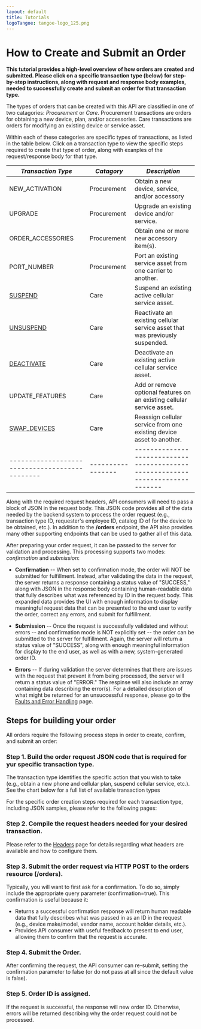 ```yaml
---
layout: default
title: Tutorials
logoTangoe: tangoe-logo_125.png
---
```


# How to Create and Submit an Order

**This tutorial provides a high-level overview of how orders are created and submitted. Please click on a specific transaction type (below) for step-by-step instructions, along with request and response body examples, needed to successfully create and submit an order for that transaction type.**

The types of orders that can be created with this API are classified in one of two catagories: *Procurement* or *Care*. Procurement transactions are orders for obtaining a new device, plan, and/or accessories. Care transactions are orders for modifying an existing device or service asset. 

Within each of these categories are specific types of transactions, as listed in the table below. Click on a transaction type to view the specific steps required to create that type of order, along with exanples of the request/response body for that type.


| ***Transaction Type*** 							| ***Catagory*** 	| ***Description*** 															|
| ----------------------------------------------	| ----------------- | ----------------------------------------------------------------------------- |
| NEW_ACTIVATION									| Procurement 		| Obtain a new device, service, and/or accessory 								|
| UPGRADE 											| Procurement 		| Upgrade an existing device and/or service.									|
| ORDER_ACCESSORIES 								| Procurement 		| Obtain one or more new accessory item(s).  									|
| PORT_NUMBER		 								| Procurement 		| Port an existing service asset from one carrier to another. 					|
| [SUSPEND](/tutorials/orders/suspend/)	 			| Care 				| Suspend an existing active cellular service asset.							|
| [UNSUSPEND](/tutorials/orders/unsuspend/) 	 	| Care 				| Reactivate an existing cellular service asset that was previously suspended. 	|
| [DEACTIVATE](/tutorials/orders/deactivate/) 	 	| Care 				| Deactivate an existing active cellular service asset.							|
| UPDATE_FEATURES 	 								| Care 				| Add or remove optional features on an existing cellular service asset. 		|
| [SWAP_DEVICES](/tutorials/orders/swap_devices/) 	| Care 				| Reassign cellular service from one existing device asset to another. 			|	
| ----------------------------------------------	| ----------------- | ----------------------------------------------------------------------------- |


Along with the required request headers, API consumers will need to pass a block of JSON in the request body. This JSON code provides all of the data needed by the backend system to process the order request (e.g., transaction type ID, requester's employee ID, catalog ID of for the device to be obtained, etc.). In addition to the **/orders** endpoint, the API also provides many other supporting endpoints that can be used to gather all of this data.

After preparing your order request, it can be passed to the server for validation and processing. This processing supports two modes: *confirmation* and *submission*:

* **Confirmation** -- When set to confirmation mode, the order will NOT be submitted for fulfillment. Instead, after validating the data in the request, the server returns a response containing a status value of "SUCCESS," along with JSON in the response body containing human-readable data that fully describes what was referenced by ID in the request body. This expanded data provides the UI with enough information to display meaningful request data that can be presented to the end user to verify the order, correct any errors, and submit for fulfillment.

* **Submission** -- Once the request is successfully validated and without errors -- and confirmation mode is NOT explicitly set -- the order can be submitted to the server for fulfillment. Again, the server will return a status value of "SUCCESS", along with enough meaningful information for display to the end user, as well as with a new, system-generated order ID.

* **Errors** -- If during validation the server determines that there are issues with the request that prevent it from being processed, the server will return a status value of "ERROR." The respinse will also include an array containing data describing the error(s). For a detailed description of what might be returned for an unsuccessful response, please go to the [Faults and Error Handling](/concepts/errors/) page.



## Steps for building your order


All orders require the following process steps in order to create, confirm, and submit an order:

### Step 1. Build the order request JSON code that is required for yur specific transaction type.
The transaction type identifies the specific action that you wish to take (e.g., obtain a new phone and cellular plan, suspend cellular service, etc.). See the chart below for a full list of available transaction types

For the specific order creation steps required for each transaction type, including JSON samples, please refer to the following pages:
 
### Step 2. Compile the request headers needed for your desired transaction.
Please refer to the [Headers](/concepts/headers/) page for details regarding what headers are available and how to configure them.

### Step 3. Submit the order request via HTTP POST to the orders resource (/orders).
Typically, you will want to first ask for a confirmation. To do so, simply include the appropriate query parameter (confirmation=true). This confirmation is useful because it:

* Returns a successful confirmation response will return  human readable data that fully describes what was passed in as an ID in the request (e.g., device make/model, vendor name, account holder details, etc.).
* Provides API consumer with useful feedback to present to end user, allowing them to confirm that the request is accurate.

### Step 4. Submit the Order.
After confirming the request, the API consumer can re-submit, setting the confirmation parameter to false (or do not pass at all since the default value is false). 

### Step 5. Order ID is assigned.
If the request is successful, the response will new order ID. Otherwise, errors will be returned describing why the order request could not be processed.



